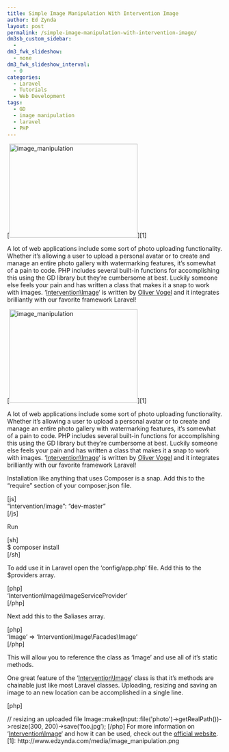 ```yaml
---
title: Simple Image Manipulation With Intervention Image
author: Ed Zynda
layout: post
permalink: /simple-image-manipulation-with-intervention-image/
dm3sb_custom_sidebar:
  - 
dm3_fwk_slideshow:
  - none
dm3_fwk_slideshow_interval:
  - 0
categories:
  - Laravel
  - Tutorials
  - Web Development
tags:
  - GD
  - image manipulation
  - laravel
  - PHP
---
```

[<img class="alignnone size-medium wp-image-490" alt="image_manipulation" src="http://www.edzynda.com/media/image_manipulation-300x219.png" width="300" height="219" />][1]

A lot of web applications include some sort of photo uploading functionality. Whether it&#8217;s allowing a user to upload a personal avatar or to create and manage an entire photo gallery with watermarking features, it&#8217;s somewhat of a pain to code. PHP includes several built-in functions for accomplishing this using the GD library but they&#8217;re cumbersome at best. Luckily someone else feels your pain and has written a class that makes it a snap to work with images. &#8216;<a title="Intervention\Image" href="http://intervention.olivervogel.net/" target="_blank">Intervention\Image</a>&#8216; is written by <a title="Oliver Vogel" href="http://olivervogel.net/" target="_blank">Oliver Vogel</a> and it integrates brilliantly with our favorite framework Laravel!

<!--more-->

[<img class="alignnone size-medium wp-image-490" alt="image_manipulation" src="http://www.edzynda.com/media/image_manipulation-300x219.png" width="300" height="219" />][1]

A lot of web applications include some sort of photo uploading functionality. Whether it&#8217;s allowing a user to upload a personal avatar or to create and manage an entire photo gallery with watermarking features, it&#8217;s somewhat of a pain to code. PHP includes several built-in functions for accomplishing this using the GD library but they&#8217;re cumbersome at best. Luckily someone else feels your pain and has written a class that makes it a snap to work with images. &#8216;<a title="Intervention\Image" href="http://intervention.olivervogel.net/" target="_blank">Intervention\Image</a>&#8216; is written by <a title="Oliver Vogel" href="http://olivervogel.net/" target="_blank">Oliver Vogel</a> and it integrates brilliantly with our favorite framework Laravel!

Installation like anything that uses Composer is a snap. Add this to the &#8220;require&#8221; section of your composer.json file.

[js]  
&#8220;intervention/image&#8221;: &#8220;dev-master&#8221;  
[/js]

Run

[sh]  
$ composer install  
[/sh]

To add use it in Laravel open the &#8216;config/app.php&#8217; file. Add this to the $providers array.

[php]  
&#8216;Intervention\Image\ImageServiceProvider&#8217;  
[/php]

Next add this to the $aliases array.

[php]  
&#8216;Image&#8217; => &#8216;Intervention\Image\Facades\Image&#8217;  
[/php]

This will allow you to reference the class as &#8216;Image&#8217; and use all of it&#8217;s static methods.

One great feature of the &#8216;<a title="Intervention\Image" href="http://intervention.olivervogel.net/" target="_blank">Intervention\Image</a>&#8216; class is that it&#8217;s methods are chainable just like most Laravel classes. Uploading, resizing and saving an image to an new location can be accomplished in a single line.

[php]  
<?php<br /> // resizing an uploaded file

  
Image::make(Input::file('photo')->getRealPath())->resize(300, 200)->save(&#8216;foo.jpg&#8217;);  
[/php]

For more information on &#8216;<a title="Intervention\Image" href="http://intervention.olivervogel.net/" target="_blank">Intervention\Image</a>&#8216; and how it can be used, check out the <a title="Intervention\Image" href="http://intervention.olivervogel.net/" target="_blank">official website</a>.

 [1]: http://www.edzynda.com/media/image_manipulation.png